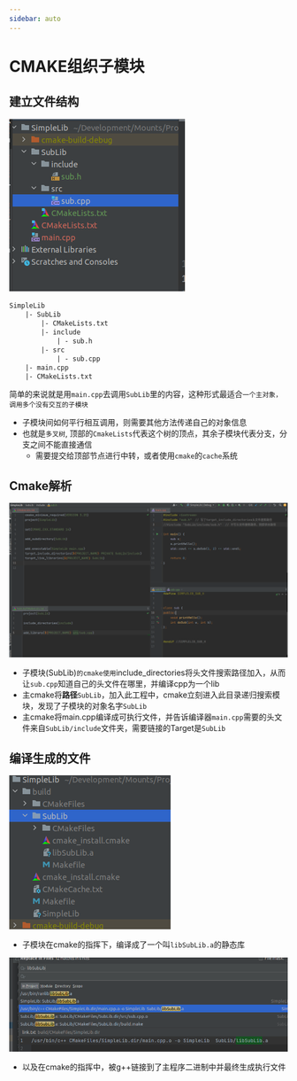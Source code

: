 ```yaml
---
sidebar: auto
---
```


# CMAKE组织子模块

## 建立文件结构

![image-20230219141413378](./assets/image-20230219141413378.png)

```
SimpleLib
	|- SubLib
		|- CMakeLists.txt
		|- include
			| - sub.h
	    |- src
			| - sub.cpp
	|- main.cpp
	|- CMakeLists.txt
```

简单的来说就是用`main.cpp`去调用`SubLib`里的内容，这种形式最适合`一个主对象，调用多个没有交互的子模块`

- 子模块间如何平行相互调用，则需要其他方法传递自己的对象信息
- 也就是`多叉树`, 顶部的`CmakeLists`代表这个树的顶点，其余子模块代表分支，分支之间不能直接通信
  - 需要提交给顶部节点进行中转，或者使用`cmake`的`cache`系统



## Cmake解析

![image-20230219142722640](./assets/image-20230219142722640.png)

- 子模块(SubLib)`的cmake使用`include_directories将头文件搜索路径加入，从而让`sub.cpp`知道自己的头文件在哪里，并编译cpp为一个lib
- 主cmake将**路径**`SubLib`，加入此工程中，cmake立刻进入此目录递归搜索模块，发现了子模块的对象名字`SubLib`
- 主cmake将main.cpp编译成可执行文件，并告诉编译器`main.cpp`需要的头文件来自`SubLib/include`文件夹，需要链接的Target是`SubLib`



## 编译生成的文件

![image-20230219143835553](./assets/image-20230219143835553.png)

- 子模块在cmake的指挥下，编译成了一个叫`libSubLib.a`的静态库

![image-20230219144824620](./assets/image-20230219144824620.png)

- 以及在cmake的指挥中，被g++链接到了主程序二进制中并最终生成执行文件
